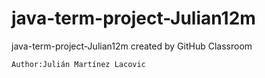 # java-term-project-Julian12m
java-term-project-Julian12m created by GitHub Classroom

    Author:Julián Martínez Lacovic
    
    
   
